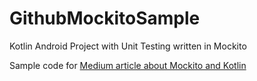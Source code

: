 # GithubMockitoSample
Kotlin Android Project with Unit Testing written in Mockito

Sample code for [Medium article about Mockito and Kotlin](https://medium.com/@marco_cattaneo/unit-testing-with-mockito-on-kotlin-android-project-with-architecture-components-2059eb637912)
